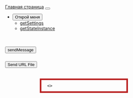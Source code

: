 <html lang="ru">
  <head>
    <meta charset="UTF-8" />
    <meta name="viewport" content="width=device-width, initial-scale=1.0" />
    <title>Отправка сообщения через Green API</title>
    <link
      href="https://cdn.jsdelivr.net/npm/bootstrap@5.3.3/dist/css/bootstrap.min.css"
      rel="stylesheet"
      integrity="sha384-QWTKZyjpPEjISv5WaRU9OFeRpok6YctnYmDr5pNlyT2bRjXh0JMhjY6hW+ALEwIH"
      crossorigin="anonymous"
    />
    <script
      src="https://cdn.jsdelivr.net/npm/bootstrap@5.3.3/dist/js/bootstrap.bundle.min.js"
      integrity="sha384-YvpcrYf0tY3lHB60NNkmXc5s9fDVZLESaAA55NDzOxhy9GkcIdslK1eN7N6jIeHz"
      crossorigin="anonymous"
    ></script>
    <style>
      pre {
        display: block;
        margin: 0 auto;
        width: 50%;
        border: 5px solid #ba2121;
        padding: 10px;
      }
      body {
        text-align: left;
        margin-left: 5%;
      }
      .content {
        text-align: left;
        margin-top: 10%;
      }
      .content3 {
        text-align: left;
        margin-top: 5%;
      }
    </style>
  </head>
  <body>
    <nav class="navbar navbar-expand-lg navbar-dark bg-dark">
      <div class="container-fluid">
        <a class="navbar-brand" href="http://127.0.0.1:5500/GreenApi.html"
          >Главная страница</a
        >
        <button
          class="navbar-toggler"
          type="button"
          data-bs-toggle="collapse"
          data-bs-target="#navbarNavDarkDropdown"
          aria-controls="navbarNavDarkDropdown"
          aria-expanded="false"
          aria-label="Toggle navigation"
        >
          <span class="navbar-toggler-icon"></span>
        </button>
        <div class="collapse navbar-collapse" id="navbarNavDarkDropdown">
          <ul class="navbar-nav">
            <li class="nav-item dropdown">
              <button
                class="btn btn-dark dropdown-toggle"
                data-bs-toggle="dropdown"
                aria-expanded="false"
              >
                Открой меня
              </button>
              <ul class="dropdown-menu dropdown-menu-dark">
                <li>
                  <a
                    class="dropdown-item"
                    href="https://1103.api.green-api.com/waInstance1103101910/getSettings/543574faf1c34c698deff269a4616c80f4dd38e3a5a942b2b2"
                    >getSettings</a
                  >
                </li>
                <li>
                  <a
                    class="dropdown-item"
                    href="https://1103.api.green-api.com/waInstance1103101910/getStateInstance/543574faf1c34c698deff269a4616c80f4dd38e3a5a942b2b2"
                    >getStateInstance</a
                  >
                </li>
              </ul>
            </li>
          </ul>
        </div>
      </div>
    </nav>
    <div class="content">
      <button id="sendMessageButton">sendMessage</button>
      <script>
        document
          .getElementById("sendMessageButton")
          .addEventListener("click", function () {
            const url =
              "https://1103.api.green-api.com/waInstance1103101910/sendMessage/543574faf1c34c698deff269a4616c80f4dd38e3a5a942b2b2";
            const payload = { chatId: "89786743599@c.us", message: "dsadsa" };
            fetch(url, {
              method: "POST",
              headers: { "Content-Type": "application/json" },
              body: JSON.stringify(payload),
            })
              .then((response) => response.json())
              .then((data) => {
                document.getElementById("responseOutput").textContent =
                  JSON.stringify(data, null, 2);
              })
              .catch((error) => {
                document.getElementById("responseOutput").textContent =
                  "Ошибка: " + error;
              });
          });
      </script>
    </div>
    <div class="content3">
      <button id="sendURLfile">Send URL File</button>
      <script>
        document
          .getElementById("sendURLfile")
          .addEventListener("click", function () {
            const url =
              "https://1103.api.green-api.com/waInstance1103101910/sendFileByUrl/543574faf1c34c698deff269a4616c80f4dd38e3a5a942b2b2";
            const payload = {
              chatId: "89786743599@c.us",
              urlFile:
                "https://avatars.mds.yandex.net/get-entity_search/1870652/850969426/S600xU_2x",
              fileName: "test.jpg",
            };
            fetch(url, {
              method: "POST",
              headers: { "Content-Type": "application/json" },
              body: JSON.stringify(payload),
            })
              .then((response) => response.json())
              .then((data) => {
                document.getElementById("responseOutput").textContent =
                  JSON.stringify(data, null, 2);
              })
              .catch((error) => {
                document.getElementById("responseOutput").textContent =
                  "Ошибка: " + error;
              });
          });
      </script>
    </div>
    <br /><br />
    <pre id="responseOutput"> &lt;&gt;</pre>
</html>
